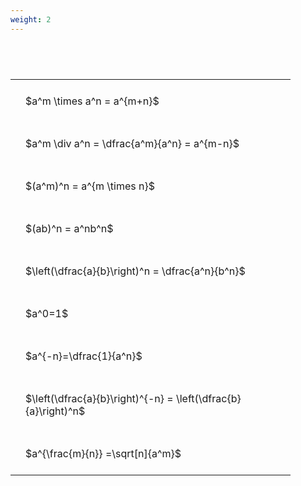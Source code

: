 ```yaml
---
weight: 2
---
```


#  
<br>
<style type="text/css">
#T_a4a86 th.col_heading {
  text-align: left;
  font-size: 1em;
}
#T_a4a86 td {
  text-align: left;
  font-size: 1em;
  padding: 1.5em;
}
#T_a4a86_row0_col0, #T_a4a86_row1_col0, #T_a4a86_row2_col0, #T_a4a86_row3_col0, #T_a4a86_row4_col0, #T_a4a86_row5_col0, #T_a4a86_row6_col0, #T_a4a86_row7_col0, #T_a4a86_row8_col0 {
  width: 400px;
  white-space: pre-wrap;
}
</style>
<table id="T_a4a86">
  <thead>
  </thead>
  <tbody>
    <tr>
      <td id="T_a4a86_row0_col0" class="data row0 col0" >$a^m \times a^n = a^{m+n}$</td>
    </tr>
    <tr>
      <td id="T_a4a86_row1_col0" class="data row1 col0" >$a^m \div a^n = \dfrac{a^m}{a^n} = a^{m-n}$</td>
    </tr>
    <tr>
      <td id="T_a4a86_row2_col0" class="data row2 col0" >$(a^m)^n = a^{m \times n}$</td>
    </tr>
    <tr>
      <td id="T_a4a86_row3_col0" class="data row3 col0" >$(ab)^n = a^nb^n$</td>
    </tr>
    <tr>
      <td id="T_a4a86_row4_col0" class="data row4 col0" >$\left(\dfrac{a}{b}\right)^n = \dfrac{a^n}{b^n}$</td>
    </tr>
    <tr>
      <td id="T_a4a86_row5_col0" class="data row5 col0" >$a^0=1$</td>
    </tr>
    <tr>
      <td id="T_a4a86_row6_col0" class="data row6 col0" >$a^{-n}=\dfrac{1}{a^n}$</td>
    </tr>
    <tr>
      <td id="T_a4a86_row7_col0" class="data row7 col0" >$\left(\dfrac{a}{b}\right)^{-n} = \left(\dfrac{b}{a}\right)^n$</td>
    </tr>
    <tr>
      <td id="T_a4a86_row8_col0" class="data row8 col0" >$a^{\frac{m}{n}} =\sqrt[n]{a^m}$</td>
    </tr>
  </tbody>
</table>
